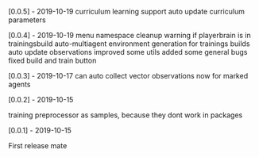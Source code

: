 [0.0.5] - 2019-10-19
curriculum learning support
auto update curriculum parameters

[0.0.4] - 2019-10-19
menu namespace cleanup
warning if playerbrain is in trainingsbuild
auto-multiagent environment generation for trainings builds
auto update observations improved
some utils added
some general bugs fixed
build and train button

[0.0.3] - 2019-10-17
can auto collect vector observations now for marked agents

[0.0.2] - 2019-10-15

training preprocessor as samples, because they dont work in packages

[0.0.1] - 2019-10-15

First release mate